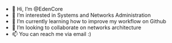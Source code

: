 - 👋 Hi, I’m @EdenCore
- 👀 I’m interested in Systems and Networks Administration
- 🌱 I’m currently learning how to improve my workflow on Github
- 💞️ I’m looking to collaborate on networks architecture
- 📫 You can reach me via email :)

<!---
EdenCore/EdenCore is a ✨ special ✨ repository because its `README.md` (this file) appears on your GitHub profile.
You can click the Preview link to take a look at your changes.
--->
